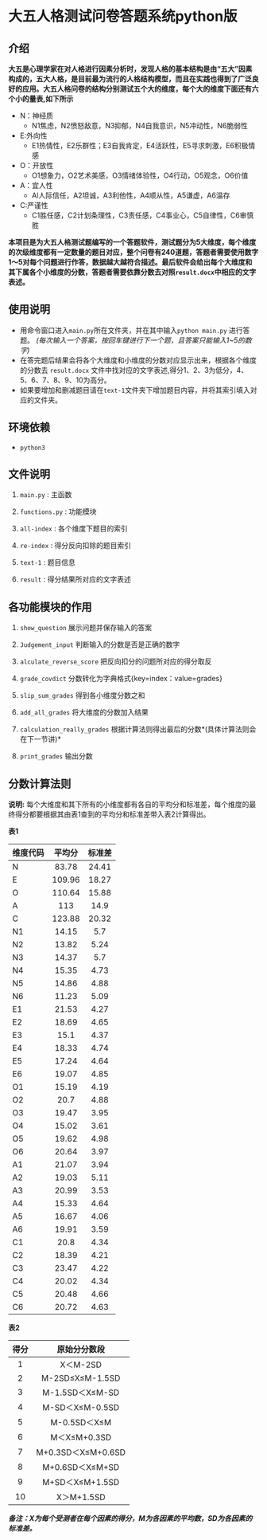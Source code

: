 #  大五人格测试问卷答题系统python版

##  介绍

**大五是心理学家在对人格进行因素分析时，发现人格的基本结构是由“五大”因素构成的，五大人格，是目前最为流行的人格结构模型，而且在实践也得到了广泛良好的应用。大五人格问卷的结构分别测试五个大的维度，每个大的维度下面还有六个小的量表,如下所示**
* N：神经质
	* N1焦虑，N2愤怒敌意，N3抑郁，N4自我意识，N5冲动性，N6脆弱性
* E:外向性
	* E1热情性，E2乐群性；E3自我肯定，E4活跃性，E5寻求刺激，E6积极情感
* O：开放性
	* O1想象力，O2艺术美感，O3情绪体验性，O4行动，O5观念，O6价值
* A：宜人性
	* Al人际信任，A2坦诚，A3利他性，A4顺从性，A5谦虚，A6温存
* C:严谨性
	* C1胜任感，C2计划条理性，C3责任感，C4事业心，C5自律性，C6审慎胜

**本项目是为大五人格测试题编写的一个答题软件，测试题分为5大维度，每个维度的次级维度都有一定数量的题目对应，整个问卷有240道题，答题者需要使用数字1～5对每个问题进行作答，数据越大越符合描述。最后软件会给出每个大维度和其下属各个小维度的分数，答题者需要依靠分数去对照`result.docx`中相应的文字表述。**

##  使用说明

-  用命令窗口进入`main.py`所在文件夹，并在其中输入`python main.py` 进行答题。 *(每次输入一个答案，按回车键进行下一个题，且答案只能输入1~5的数字)*
-  在答完题后结果会将各个大维度和小维度的分数对应显示出来，根据各个维度的分数去 `result.docx` 文件中找对应的文字表述,得分1、2、3为低分，4、5、6、7、8、9、10为高分。
-  如果要增加和删减题目请在`text-1`文件夹下增加题目内容，并将其索引填入对应的文件夹。
 
##  环境依赖

- `python3`

##  文件说明

1. `main.py` : 主函数

2. `functions.py` : 功能模块

3. `all-index` : 各个维度下题目的索引

4. `re-index` : 得分反向扣除的题目索引

5. `text-1` : 题目信息

6. `result` : 得分结果所对应的文字表述

##  各功能模块的作用

1. `show_question` 展示问题并保存输入的答案

2. `Judgement_input` 判断输入的分数是否是正确的数字

3. `alculate_reverse_score` 把反向扣分的问题所对应的得分取反

4. `grade_covdict`  分数转化为字典格式{key=index：value=grades}

5. `slip_sum_grades` 得到各小维度分数之和

6. `add_all_grades` 将大维度的分数加入结果

7. `calculation_really_grades` 根据计算法则得出最后的分数*(具体计算法则会在下一节讲)*

8. `print_grades` 输出分数

##  分数计算法则
**说明:** 每个大维度和其下所有的小维度都有各自的平均分和标准差，每个维度的最终得分都要根据其由表1查到的平均分和标准差带入表2计算得出。

**表1**

|维度代码|平均分|标准差|
| --- | :-----:  | :-----: |
|N|	83.78|	24.41|
|E|	109.96|	18.27|
|O|	110.64|	15.88|
|A|	113|	14.9|
|C|	123.88|	20.32|
|N1|	14.15|	5.7|
|N2|	13.82|	5.24|
|N3|	14.37|	5.7|
|N4|	15.35|	4.73|
|N5|	14.86|	4.88|
|N6|	11.23|	5.09|
|E1|	21.53|	4.27|
|E2|	18.69|	4.65|
|E3|	15.1|	4.37|
|E4|	18.33|	4.74|
|E5|	17.24|	4.64|
|E6|	19.07|	4.85|
|O1|	15.19|	4.19|
|O2|	20.7|	4.88|
|O3|	19.47|	3.95|
|O4|	15.02|	3.61|
|O5|	19.62|	4.98|
|O6|	20.64|	3.97|
|A1|	21.07|	3.94|
|A2|	19.03|	5.11|
|A3|	20.99|	3.53|
|A4|	15.33|	4.64|
|A5|	16.67|	4.06|
|A6|	19.91|	3.59|
|C1|	20.8|	4.34|
|C2|	18.39|	4.21|
|C3|	23.47|	4.22|
|C4|	20.02|	4.34|
|C5|	20.48|	4.66|
|C6|	20.72|	4.63|

**表2**

|得分|原始分分数段|
| :---: | :-------------: |
|1|	X＜M-2SD|
|2|	M-2SD≤X≤M-1.5SD|
|3|	M-1.5SD＜X≤M-SD|
|4|	M-SD＜X≤M-0.5SD|
|5|	M-0.5SD＜X≤M|
|6|	M＜X≤M+0.3SD|
|7|	M+0.3SD＜X≤M+0.6SD|
|8|	M+0.6SD＜X≤M+SD|
|9|	M+SD＜X≤M+1.5SD|
|10|	X＞M+1.5SD|
 
 ***备注：X为每个受测者在每个因素的得分，M为各因素的平均数，SD为各因素的标准差。***
   

